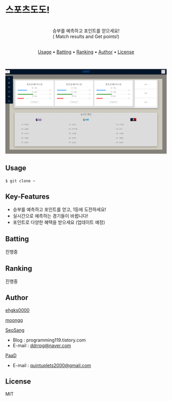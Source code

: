 # 스포츠도도!

<br>
<center>
  승부를 예측하고 포인트를 얻으세요! <br>  
  ( Match results and Get points!)
</center>
<br>


<p align="center">
  <a href="#usage">Usage</a> •
  <a href="#boast-puppy">Batting</a> •
  <a href="#random-dog">Ranking</a> •
  <a href="#author">Author</a> •
  <a href="#license">License</a>
</p>
<br>

![메인화면](./src/main.png)
  
## Usage

<code>$ git clone ~</code>


## Key-Features

- 승부를 예측하고 포인트를 얻고, 1등에 도전하세요!
- 실시간으로 예측하는 경기들이 바뀝니다!
- 포인트로 다양한 혜택을 받으세요 (업데이트 예정)

## Batting
진행중
## Ranking
진행중
## Author

[ehgks0000](https://github.com/ehgks0000)

[moongq](https://github.com/moongq)

[SeoSang](https://github.com/SeoSang)
- Blog : programming119.tistory.com
- E-mail : ddrrpg@naver.com

[PaaD](https://github.com/Wearenotyourkind)
- E-mail : quintuplets2000@gmail.com

## License

MIT